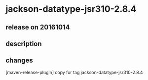 # jackson-datatype-jsr310-2.8.4

## release on 20161014

## description

## changes

[maven-release-plugin] copy for tag jackson-datatype-jsr310-2.8.4

